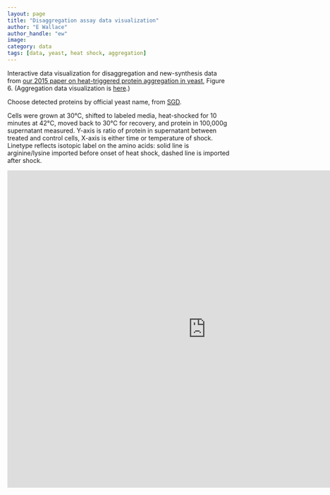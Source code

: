 ```yaml
---
layout: page
title: "Disaggregation assay data visualization"
author: "E Wallace"
author_handle: "ew"
image: 
category: data
tags: [data, yeast, heat shock, aggregation]
---
```


Interactive data visualization for disaggregation and new-synthesis data from [our 2015 paper on heat-triggered protein aggregation in yeast][1], Figure 6. (Aggregation data visualization is [here][2].)

Choose detected proteins by official yeast name, from [SGD](http://www.yeastgenome.org/).

Cells were grown at 30&deg;C, shifted to labeled media, heat-shocked for 10 minutes at 42&deg;C, moved back to 30&deg;C for recovery, and protein in 100,000g supernatant measured. Y-axis is ratio of protein in supernatant between treated and control cells, X-axis is either time or temperature of shock. Linetype reflects isotopic label on the amino acids: solid line is arginine/lysine imported before onset of heat shock, dashed line is imported after shock.

<iframe width="900" height="720" src="https://dadrummond.shinyapps.io/ratiosup_shiny/" frameborder="0"> </iframe>

[1]: /papers/paper/endogenous-aggregates
[2]: /data/heat-aggregation-yeast-visualization
